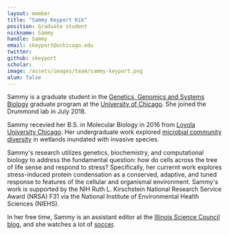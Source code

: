 ```yaml
---
layout: member
title: "Sammy Keyport Kik"
position: Graduate student
nickname: Sammy
handle: Sammy
email: skeyport@uchicago.edu
twitter: 
github: skeyport
scholar: 
image: /assets/images/team/sammy-keyport.png
alum: false
---
```

Sammy is a graduate student in the [Genetics, Genomics and Systems Biology][1] graduate program at the [University of Chicago][2]. She joined the Drummond lab in July 2018. 

Sammy recevied her B.S. in  Molecular Biology in 2016 from [Loyola University Chicago]. Her undergraduate work explored [microbial community diversity] in wetlands inundated with invasive species. 

Sammy's research utilizes genetics, biochemistry, and computational biology to address the fundamental question: how do cells across the tree of life sense and respond to stress? Specifically, her currernt work explores stress-induced protein condensation as a conserved, adaptive, and tuned response to features of the cellular and organismal environment. Sammy's work is supported by the NIH Ruth L. Kirschstein National Research Service Award (NRSA) F31 via the National Institute of Environmental Health Sciences (NIEHS).

In her free time, Sammy is an assistant editor at the [Illinois Science Council blog], and she watches a lot of [soccer]. 


[1]: http://ggsb.uchicago.edu
[2]: http://www.uchicago.edu
[Loyola University Chicago]: https://www.luc.edu/
[microbial community diversity]: https://onlinelibrary.wiley.com/doi/full/10.1111/rec.12859
[Illinois Science Council blog]: https://www.illinoisscience.org/blog/
[soccer]: https://www.arsenal.com/
